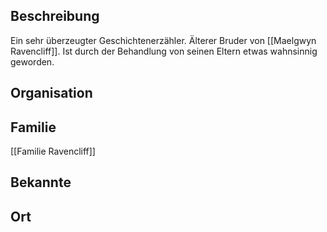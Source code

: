 ## Beschreibung
Ein sehr überzeugter Geschichtenerzähler. Älterer Bruder von [[Maelgwyn Ravencliff]]. Ist durch der Behandlung von seinen Eltern etwas wahnsinnig geworden.

## Organisation


## Familie
[[Familie Ravencliff]]

## Bekannte


## Ort
